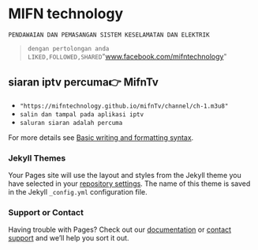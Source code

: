 #  MIFN technology

`PENDAWAIAN DAN PEMASANGAN SISTEM KESELAMATAN DAN ELEKTRIK`
> `dengan pertolongan anda LIKED,FOLLOWED,SHARED`"www.facebook.com/mifntechnology"


## siaran iptv percuma👉 MifnTv
* `"https://mifntechnology.github.io/mifnTv/channel/ch-1.m3u8"`
* `salin dan tampal pada aplikasi iptv`
* `saluran siaran adalah percuma`



















For more details see [Basic writing and formatting syntax](https://docs.github.com/en/github/writing-on-github/getting-started-with-writing-and-formatting-on-github/basic-writing-and-formatting-syntax).

### Jekyll Themes

Your Pages site will use the layout and styles from the Jekyll theme you have selected in your [repository settings](https://github.com/MIFNtechnology/mifnTv/settings/pages). The name of this theme is saved in the Jekyll `_config.yml` configuration file.

### Support or Contact

Having trouble with Pages? Check out our [documentation](https://docs.github.com/categories/github-pages-basics/) or [contact support](https://support.github.com/contact) and we’ll help you sort it out.

